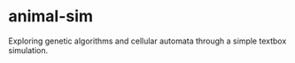 # animal-sim

Exploring genetic algorithms and cellular automata through a simple textbox simulation.
